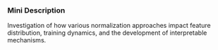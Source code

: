 ### Mini Description

Investigation of how various normalization approaches impact feature distribution, training dynamics, and the development of interpretable mechanisms.
